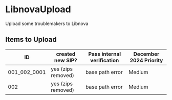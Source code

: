 # LibnovaUpload

Upload some troublemakers to Libnova

## Items to Upload

| ID | created new SIP? | Pass internal verification | December 2024 Priority |
| -- | ---------------- | -------------------------- | ---------------------- |
| 001_002_0001 | yes (zips removed) | base path error | Medium |
| 002	|	yes (zips removed) | base path error | Medium |

